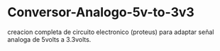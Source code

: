 # Conversor-Analogo-5v-to-3v3
creacion completa de circuito electronico (proteus) para adaptar señal analoga de 5volts a 3.3volts.
